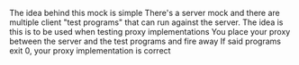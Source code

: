 The idea behind this mock is simple
There's a server mock
and there are multiple client "test programs"
that can run against the server.
The idea is this is to be used when testing proxy implementations
You place your proxy between the server and the test programs and
fire away
If said programs exit 0, your proxy implementation is correct
